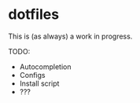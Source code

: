 # dotfiles

This is (as always) a work in progress.

TODO:
* Autocompletion
* Configs
* Install script
* ???
